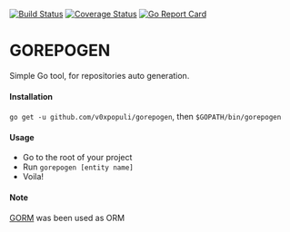 [![Build Status](https://travis-ci.com/v0xpopuli/gorepogen.svg?branch=master)](https://travis-ci.com/v0xpopuli/gorepogen) [![Coverage Status](https://coveralls.io/repos/github/v0xpopuli/gorepogen/badge.svg?branch=master)](https://coveralls.io/github/v0xpopuli/gorepogen?branch=master) [![Go Report Card](https://goreportcard.com/badge/github.com/v0xpopuli/gorepogen)](https://goreportcard.com/report/github.com/v0xpopuli/gorepogen)
    
# GOREPOGEN
Simple Go tool, for repositories auto generation. 


#### **Installation**
```go get -u github.com/v0xpopuli/gorepogen```, then ```$GOPATH/bin/gorepogen```


#### **Usage**
* Go to the root of your project
* Run ```gorepogen [entity name]```
* Voila!


#### **Note**
[GORM](https://github.com/jinzhu/gorm) was been used as ORM

